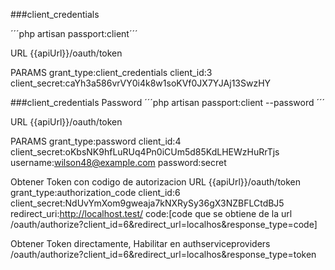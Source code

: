 ###client_credentials

 ´´´php artisan passport:client´´´
 
 URL
 {{apiUrl}}/oauth/token

 PARAMS 
grant_type:client_credentials
client_id:3
client_secret:caYh3a586vrVY0i4k8w1soKVf0JX7YJAj13SwzHY

###client_credentials Password
 ´´´php artisan passport:client --password ´´´
 
  URL
  {{apiUrl}}/oauth/token
  
 PARAMS
 grant_type:password
 client_id:4
 client_secret:oKbsNK9hfLuRUq4Pn0iCUm5d85KdLHEWzHuRrTjs
 username:wilson48@example.com
 password:secret
 
 Obtener Token con codigo de autorizacion
 URL
 {{apiUrl}}/oauth/token
 grant_type:authorization_code
 client_id:6
 client_secret:NdUvYmXom9gweaja7kNXRySy36gX3NZBFLCtdBJ5
 redirect_uri:http://localhost.test/
 code:[code que se obtiene de la url /oauth/authorize?client_id=6&redirect_url=localhos&response_type=code]
 
 Obtener Token directamente, Habilitar en authserviceproviders
 /oauth/authorize?client_id=6&redirect_url=localhos&response_type=token
 
 